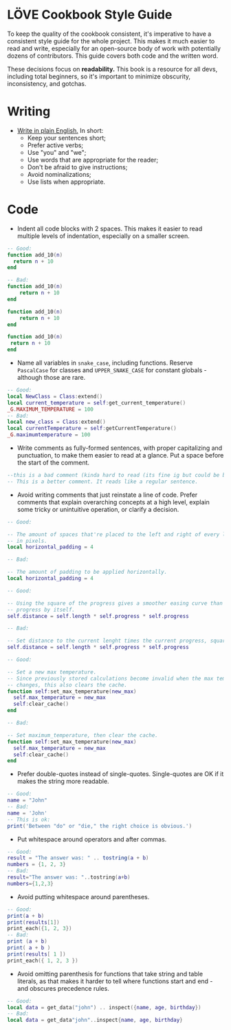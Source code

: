 # LÖVE Cookbook Style Guide
To keep the quality of the cookbook consistent, it's imperative to have a consistent style guide for the whole project. This makes it much easier to read and write, especially for an open-source body of work with potentially dozens of contributors. This guide covers both code and the written word.

These decisions focus on **readability.** This book is a resource for all devs, including total beginners, so it's important to minimize obscurity, inconsistency, and gotchas.

# Writing
* [Write in plain English.](https://www.plainenglish.co.uk/how-to-write-in-plain-english.html) In short:
	* Keep your sentences short;
	* Prefer active verbs;
	* Use "you" and "we";
	* Use words that are appropriate for the reader;
	* Don't be afraid to give instructions;
	* Avoid nominalizations;
	* Use lists when appropriate.

# Code
* Indent all code blocks with 2 spaces. This makes it easier to read multiple levels of indentation, especially on a smaller screen.
```lua
-- Good:
function add_10(n)
  return n + 10
end

-- Bad:
function add_10(n)
	return n + 10
end

function add_10(n)
    return n + 10
end

function add_10(n)
 return n + 10
end
```
* Name all variables in `snake_case`, including functions. Reserve `PascalCase` for classes and `UPPER_SNAKE_CASE` for constant globals - although those are rare.
```lua
-- Good:
local NewClass = Class:extend()
local current_temperature = self:get_current_temperature()
_G.MAXIMUM_TEMPERATURE = 100
-- Bad:
local new_class = Class:extend()
local currentTemperature = self:getCurrentTemperature()
_G.maximumtemperature = 100
```
* Write comments as fully-formed sentences, with proper capitalizing and punctuation, to make them easier to read at a glance. Put a space before the start of the comment.
```lua
--this is a bad comment (kinda hard to read (its fine ig but could be better))
-- This is a better comment. It reads like a regular sentence.
```
* Avoid writing comments that just reinstate a line of code. Prefer comments that explain overarching concepts at a high level, explain some tricky or unintuitive operation, or clarify a decision.
```lua
-- Good:

-- The amount of spaces that're placed to the left and right of every line,
-- in pixels.
local horizontal_padding = 4

-- Bad:

-- The amount of padding to be applied horizontally.
local horizontal_padding = 4

-- Good:

-- Using the square of the progress gives a smoother easing curve than just
-- progress by itself.
self.distance = self.length * self.progress * self.progress

-- Bad:

-- Set distance to the current lenght times the current progress, squared.
self.distance = self.length * self.progress * self.progress

-- Good:

-- Set a new max temperature.
-- Since previously stored calculations become invalid when the max temperature
-- changes, this also clears the cache.
function self:set_max_temperature(new_max)
  self.max_temperature = new_max
  self:clear_cache()
end

-- Bad:

-- Set maximum_temperature, then clear the cache.
function self:set_max_temperature(new_max)
  self.max_temperature = new_max
  self:clear_cache()
end
```
* Prefer double-quotes instead of single-quotes. Single-quotes are OK if it makes the string more readable.
```lua
-- Good:
name = "John"
-- Bad:
name = 'John'
-- This is ok:
print('Between "do" or "die," the right choice is obvious.')
```
* Put whitespace around operators and after commas.
```lua
-- Good:
result = "The answer was: " .. tostring(a + b)
numbers = {1, 2, 3}
-- Bad:
result="The answer was: "..tostring(a+b)
numbers={1,2,3}
```
* Avoid putting whitespace around parentheses.
```lua
-- Good:
print(a + b)
print(results[1])
print_each({1, 2, 3})
-- Bad:
print (a + b)
print( a + b )
print(results[ 1 ])
print_each({ 1, 2, 3 })
```
* Avoid omitting parenthesis for functions that take string and table literals, as that makes it harder to tell where functions start and end - and obscures precedence rules.
```lua
-- Good:
local data = get_data("john") .. inspect({name, age, birthday})
-- Bad:
local data = get_data"john"..inspect{name, age, birthday}
```
